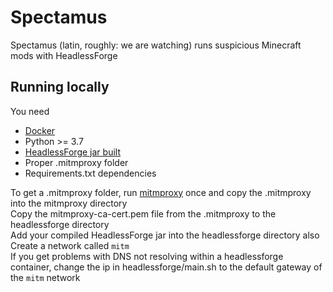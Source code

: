# Spectamus
Spectamus (latin, roughly: we are watching) runs suspicious Minecraft mods with HeadlessForge
## Running locally
You need 
- [Docker](https://docs.docker.com/get-docker/)
- Python >= 3.7
- [HeadlessForge jar built](https://github.com/thefightagainstmalware/HeadlessForge)
- Proper .mitmproxy folder
- Requirements.txt dependencies

To get a .mitmproxy folder, run [mitmproxy](https://mitmproxy.org) once and copy the .mitmproxy into the mitmproxy directory<br>
Copy the mitmproxy-ca-cert.pem file from the .mitmproxy to the headlessforge directory<br>
Add your compiled HeadlessForge jar into the headlessforge directory also<br>
Create a network called `mitm`<br>
If you get problems with DNS not resolving within a headlessforge container, change the ip in headlessforge/main.sh to the default gateway of the `mitm` network
